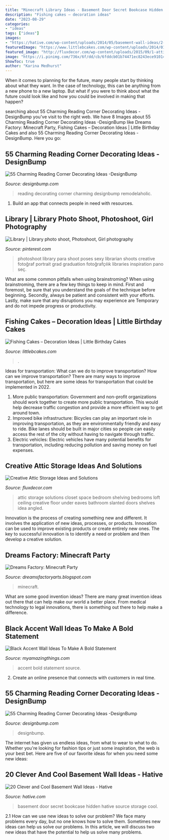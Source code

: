 ```yaml
---
title: "Minecraft Library Ideas - Basement Door Secret Bookcase Hidden Hative Source Storage Cool"
description: "Fishing cakes – decoration ideas"
date: "2023-08-29"
categories:
- "ideas"
tags: ["ideas"]
images:
- "https://hative.com/wp-content/uploads/2014/05/basement-wall-ideas/2-secret-bookcase-door.jpg"
featuredImage: "https://www.littlebcakes.com/wp-content/uploads/2014/01/Fishing-Cakes.jpg"
featured_image: "http://fluxdecor.com/wp-content/uploads/2015/09/1-attic-storage-ideas-solutions.jpg"
image: "https://i.pinimg.com/736x/6f/dd/cb/6fddcb01b74471ec8243ece91014512f--graduation-photos-libraries.jpg"
ShowToc: true
author: "Karina Medhurst"
---
```



When it comes to planning for the future, many people start by thinking about what they want. In the case of technology, this can be anything from a new phone to a new laptop. But what if you were to think about what the future could look like and how you could be involved in making that happen?

	

		
searching about 55 Charming Reading Corner Decorating Ideas -DesignBump you've visit to the right web. We have 8 Images about 55 Charming Reading Corner Decorating Ideas -DesignBump like Dreams Factory: Minecraft Party, Fishing Cakes – Decoration Ideas | Little Birthday Cakes and also 55 Charming Reading Corner Decorating Ideas -DesignBump. Here you go:
		
    
## 55 Charming Reading Corner Decorating Ideas -DesignBump

<img loading=lazy src="https://designbump.com/wp-content/uploads/2015/11/reading.jpg" onerror="this.onerror=null;this.src='https://tse3.mm.bing.net/th?id=OIP.Qx2dXKhaCcV4mVuMc1N0mAHaLF&amp;pid=15.1';" alt="55 Charming Reading Corner Decorating Ideas -DesignBump">

_Source: designbump.com_

>reading decorating corner charming designbump remodelaholic. 

	

1. Build an app that connects people in need with resources.

    
## Library | Library Photo Shoot, Photoshoot, Girl Photography

<img loading=lazy src="https://i.pinimg.com/736x/6f/dd/cb/6fddcb01b74471ec8243ece91014512f--graduation-photos-libraries.jpg" onerror="this.onerror=null;this.src='https://tse1.mm.bing.net/th?id=OIP.Yp_JK76nxqVON02nR2VlUgHaLH&amp;pid=15.1';" alt="Library | Library photo shoot, Photoshoot, Girl photography">

_Source: pinterest.com_

>photoshoot library para shoot poses sexy librarian shoots creative fotoğraf portrait grad graduation fotoğrafçılık libraries inspiration pano seç. 

	

What are some common pitfalls when using brainstroming?
When using brainstroming, there are a few key things to keep in mind. First and foremost, be sure that you understand the goals of the technique before beginning. Secondly, always be patient and consistent with your efforts. Lastly, make sure that any disruptions you may experience are Temporary and do not impede progress or productivity.

    
## Fishing Cakes – Decoration Ideas | Little Birthday Cakes

<img loading=lazy src="https://www.littlebcakes.com/wp-content/uploads/2014/01/Fishing-Cakes.jpg" onerror="this.onerror=null;this.src='https://tse2.mm.bing.net/th?id=OIP.1tL40IB1MzU2xE_QJQ32zgHaJ4&amp;pid=15.1';" alt="Fishing Cakes – Decoration Ideas | Little Birthday Cakes">

_Source: littlebcakes.com_

>. 

	

Ideas for transportation: What can we do to improve transportation?
How can we improve transportation? 
There are many ways to improve transportation, but here are some ideas for transportation that could be implemented in 2022.

1. More public transportation: Government and non-profit organizations should work together to create more public transportation. This would help decrease traffic congestion and provide a more efficient way to get around town.
2. Improved bike infrastructure: Bicycles can play an important role in improving transportation, as they are environmentally friendly and easy to ride. Bike lanes should be built in major cities so people can easily access the rest of the city without having to navigate through traffic. 
3. Electric vehicles: Electric vehicles have many potential benefits for transportation, including reducing pollution and saving money on fuel expenses.

    
## Creative Attic Storage Ideas And Solutions

<img loading=lazy src="http://fluxdecor.com/wp-content/uploads/2015/09/1-attic-storage-ideas-solutions.jpg" onerror="this.onerror=null;this.src='https://tse4.mm.bing.net/th?id=OIP.3UIQnDoSt_18JUFgH5YNggHaJ4&amp;pid=15.1';" alt="Creative Attic Storage Ideas and Solutions">

_Source: fluxdecor.com_

>attic storage solutions closet space bedroom shelving bedrooms loft ceiling creative floor under eaves bathroom slanted doors shelves idea angled. 

	

Innovation is the process of creating something new and different. It involves the application of new ideas, processes, or products. Innovation can be used to improve existing products or create entirely new ones. The key to successful innovation is to identify a need or problem and then develop a creative solution.

    
## Dreams Factory: Minecraft Party

<img loading=lazy src="http://2.bp.blogspot.com/-Nzy522soJLo/VI5CG4sYHXI/AAAAAAAABbs/e9NG8tMvtvg/s1600/PC020854.JPG" onerror="this.onerror=null;this.src='https://tse3.mm.bing.net/th?id=OIP._Mn9FBudSvvYc1gUm0uOQgHaJ4&amp;pid=15.1';" alt="Dreams Factory: Minecraft Party">

_Source: dreamsfactoryarts.blogspot.com_

>minecraft. 

	

What are some good invention ideas?
There are many great invention ideas out there that can help make our world a better place. From medical technology to legal innovations, there is something out there to help make a difference.

    
## Black Accent Wall Ideas To Make A Bold Statement

<img loading=lazy src="https://myamazingthings.com/wp-content/uploads/2018/02/black-accent-wall-3.jpg" onerror="this.onerror=null;this.src='https://tse1.mm.bing.net/th?id=OIP.e0FLprZHkTWKFTAAMMzjTwHaLH&amp;pid=15.1';" alt="Black Accent Wall Ideas To Make A Bold Statement">

_Source: myamazingthings.com_

>accent bold statement source. 

	

2. Create an online presence that connects with customers in real time.

    
## 55 Charming Reading Corner Decorating Ideas -DesignBump

<img loading=lazy src="http://cdn.designbump.com/wp-content/uploads/2015/11/reading-corner-nook22.jpg" onerror="this.onerror=null;this.src='https://tse1.mm.bing.net/th?id=OIP.tLGY7aJv86MNIoTHpz4ocQHaKN&amp;pid=15.1';" alt="55 Charming Reading Corner Decorating Ideas -DesignBump">

_Source: designbump.com_

>designbump. 

	

The internet has given us endless ideas, from what to wear to what to do. Whether you're looking for fashion tips or just some inspiration, the web is your best bet. Here are five of our favorite ideas for when you need some new ideas: 

    
## 20 Clever And Cool Basement Wall Ideas - Hative

<img loading=lazy src="https://hative.com/wp-content/uploads/2014/05/basement-wall-ideas/2-secret-bookcase-door.jpg" onerror="this.onerror=null;this.src='https://tse1.mm.bing.net/th?id=OIP.m3PQnOQWs2APjJCyO4gy5wHaJ4&amp;pid=15.1';" alt="20 Clever and Cool Basement Wall Ideas - Hative">

_Source: hative.com_

>basement door secret bookcase hidden hative source storage cool. 

	

2.1 How can we use new ideas to solve our problem?
We face many problems every day, but no one knows how to solve them. Sometimes new ideas can help us solve our problems. In this article, we will discuss two new ideas that have the potential to help us solve many problems.

